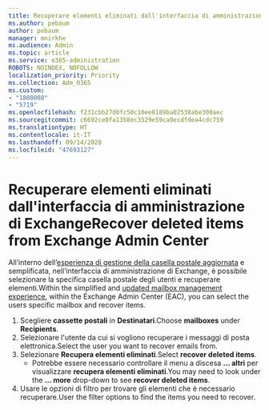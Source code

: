 ```yaml
---
title: Recuperare elementi eliminati dall'interfaccia di amministrazione di Exchange
ms.author: pebaum
author: pebaum
manager: mnirkhe
ms.audience: Admin
ms.topic: article
ms.service: o365-administration
ROBOTS: NOINDEX, NOFOLLOW
localization_priority: Priority
ms.collection: Adm_O365
ms.custom:
- "1800008"
- "5719"
ms.openlocfilehash: f231cbb27d0fc50c10ee8189ba02538abe300aec
ms.sourcegitcommit: c6692ce0fa1358ec3529e59ca0ecdfdea4cdc759
ms.translationtype: HT
ms.contentlocale: it-IT
ms.lasthandoff: 09/14/2020
ms.locfileid: "47693127"
---
```

# <a name="recover-deleted-items-from-exchange-admin-center"></a><span data-ttu-id="8ad04-102">Recuperare elementi eliminati dall'interfaccia di amministrazione di Exchange</span><span class="sxs-lookup"><span data-stu-id="8ad04-102">Recover deleted items from Exchange Admin Center</span></span>

<span data-ttu-id="8ad04-103">All’interno dell’[esperienza di gestione della casella postale aggiornata](https://admin.exchange.microsoft.com/#/mailboxes) e semplificata, nell’interfaccia di amministrazione di Exchange, è possibile selezionare la specifica casella postale degli utenti e recuperare elementi.</span><span class="sxs-lookup"><span data-stu-id="8ad04-103">Within the simplified and [updated mailbox management experience](https://admin.exchange.microsoft.com/#/mailboxes), within the Exchange Admin Center (EAC), you can select the users specific mailbox and recover items.</span></span>

1. <span data-ttu-id="8ad04-104">Scegliere **cassette postali** in **Destinatari**.</span><span class="sxs-lookup"><span data-stu-id="8ad04-104">Choose **mailboxes** under **Recipients**.</span></span>
2. <span data-ttu-id="8ad04-105">Selezionare l'utente da cui si vogliono recuperare i messaggi di posta elettronica.</span><span class="sxs-lookup"><span data-stu-id="8ad04-105">Select the user you want to recover emails from.</span></span>
3. <span data-ttu-id="8ad04-106">Selezionare **Recupera elementi eliminati**.</span><span class="sxs-lookup"><span data-stu-id="8ad04-106">Select **recover deleted items**.</span></span>
    - <span data-ttu-id="8ad04-107">Potrebbe essere necessario controllare il menu a discesa **... altri** per visualizzare **recupera elementi eliminati**.</span><span class="sxs-lookup"><span data-stu-id="8ad04-107">You may need to look under the **… more** drop-down to see **recover deleted items**.</span></span>
4. <span data-ttu-id="8ad04-108">Usare le opzioni di filtro per trovare gli elementi che è necessario recuperare.</span><span class="sxs-lookup"><span data-stu-id="8ad04-108">User the filter options to find the items you need to recover.</span></span>
